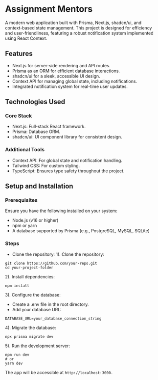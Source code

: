 # Assignment Mentors

A modern web application built with Prisma, Next.js, shadcn/ui, and context-based state management. This project is designed for efficiency and user-friendliness, featuring a robust notification system implemented using React Context.

## Features
* Next.js for server-side rendering and API routes.
* Prisma as an ORM for efficient database interactions.
* shadcn/ui for a sleek, accessible UI design.
* Context API for managing global state, including notifications.
* Integrated notification system for real-time user updates.

## Technologies Used
### Core Stack
* Next.js: Full-stack React framework.
* Prisma: Database ORM.
* shadcn/ui: UI component library for consistent design.

### Additional Tools
* Context API: For global state and notification handling.
* Tailwind CSS: For custom styling.
* TypeScript: Ensures type safety throughout the project.

## Setup and Installation

### Prerequisites

Ensure you have the following installed on your system:

* Node.js (v16 or higher)
* npm or yarn
* A database supported by Prisma (e.g., PostgreSQL, MySQL, SQLite)

### Steps

* Clone the repository:
1). Clone the repository:
```
git clone https://github.com/your-repo.git  
cd your-project-folder  
```

2). Install dependencies:
```
npm install  
```

3). Configure the database:
* Create a .env file in the root directory.
* Add your database URL:
```
DATABASE_URL=your_database_connection_string  
```

4). Migrate the database:
```
npx prisma migrate dev  
```

5). Run the development server:
```
npm run dev  
# or  
yarn dev  
```

The app will be accessible at `http://localhost:3000.`
